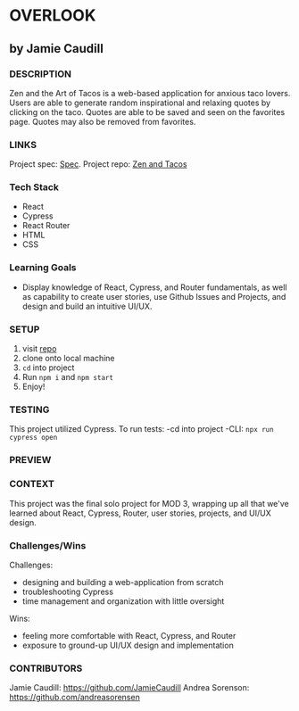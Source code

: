# OVERLOOK

## by Jamie Caudill

### DESCRIPTION

Zen and the Art of Tacos is a web-based application for anxious taco lovers. Users are able to generate random inspirational and relaxing quotes by clicking on the taco. Quotes are able to be saved and seen on the favorites page. Quotes may also be removed from favorites.

### LINKS

Project spec: [Spec](https://frontend.turing.edu/projects/module-3/showcase.html).
Project repo: [Zen and Tacos](https://github.com/JamieCaudill/zen-and-tacos)
<!-- Deployed link: [Deployed]() -->

### Tech Stack

- React
- Cypress
- React Router
- HTML
- CSS

### Learning Goals

- Display knowledge of React, Cypress, and Router fundamentals, as well as capability to create user stories, use Github Issues and Projects, and design and build an intuitive UI/UX.

### SETUP

1. visit [repo](https://github.com/JamieCaudill/zen-and-tacos)
1. clone onto local machine
1. `cd` into project
1. Run `npm i` and `npm start`
1. Enjoy!

### TESTING

This project utilized Cypress. To run tests:
-cd into project
-CLI: `npx run cypress open`

### PREVIEW

<!-- ![app preview](https://media.giphy.com/media/v1.Y2lkPTc5MGI3NjExNThhYmJkZTRjY2IzMTQzNWI5NGFkNjk4ZDQ0NTQyY2Q0YWE1NmYwNyZlcD12MV9pbnRlcm5hbF9naWZzX2dpZklkJmN0PWc/FUQ9wpu90OVzACbbb9/giphy.gif) -->

### CONTEXT

This project was the final solo project for MOD 3, wrapping up all that we've learned about React, Cypress, Router, user stories, projects, and UI/UX design.

### Challenges/Wins

Challenges:

- designing and building a web-application from scratch
- troubleshooting Cypress
- time management and organization with little oversight

Wins:

- feeling more comfortable with React, Cypress, and Router
- exposure to ground-up UI/UX design and implementation

### CONTRIBUTORS

Jamie Caudill: <https://github.com/JamieCaudill>
Andrea Sorenson: <https://github.com/andreasorensen>
